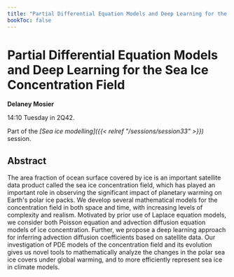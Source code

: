 ```yaml
---
title: "Partial Differential Equation Models and Deep Learning for the Sea Ice Concentration Field"
bookToc: false
---
```


# Partial Differential Equation Models and Deep Learning for the Sea Ice Concentration Field

**Delaney Mosier**

14:10 Tuesday in 2Q42.

Part of the *[Sea ice modelling]({{< relref "/sessions/session33" >}})* session.

## Abstract

The area fraction of ocean surface covered by ice is an important satellite data product called the sea ice concentration field, which has played an important role in observing the significant impact of planetary warming on Earth's polar ice packs. We develop several mathematical models for the concentration field in both space and time, with increasing levels of complexity and realism. Motivated by prior use of Laplace equation models, we consider both Poisson equation and advection diffusion equation models of ice concentration. Further, we propose a deep learning approach for inferring advection diffusion coefficients based on satellite data. Our investigation of PDE models of the concentration field and its evolution gives us novel tools to mathematically analyze the changes in the polar sea ice covers under global warming, and to more efficiently represent sea ice in climate models.


